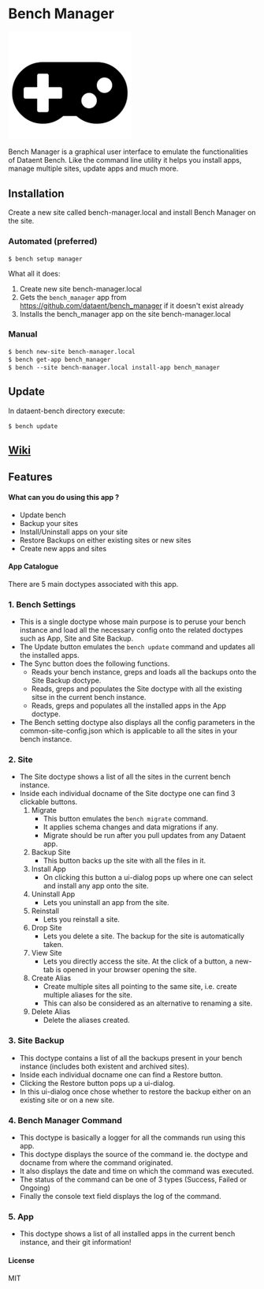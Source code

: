 # Bench Manager
<img src="bench_manager/public/images/fa-gamepad.svg" width="250">

Bench Manager is a graphical user interface to emulate the functionalities of Dataent Bench. Like the command line utility it helps you install apps, manage multiple sites, update apps and much more.

## Installation

Create a new site called bench-manager.local and install Bench Manager on the site. 

### Automated (preferred)

```
$ bench setup manager
```
What all it does:
1. Create new site bench-manager.local
2. Gets the `bench_manager` app from https://github.com/dataent/bench_manager if it doesn't exist already
3. Installs the bench_manager app on the site bench-manager.local

### Manual

```
$ bench new-site bench-manager.local
$ bench get-app bench_manager
$ bench --site bench-manager.local install-app bench_manager
```
## Update

In dataent-bench directory execute:
```
$ bench update
```

## [Wiki](https://github.com/dataent/bench_manager/wiki)

## Features

#### What can you do using this app ?
- Update bench
- Backup your sites
- Install/Uninstall apps on your site
- Restore Backups on either existing sites or new sites
- Create new apps and sites

#### App Catalogue

There are 5 main doctypes associated with this app. 


### 1. Bench Settings

- This is a single doctype whose main purpose is to peruse your bench instance and load all the necessary config onto the related doctypes such as App, Site and Site Backup.
- The Update button emulates the ``` bench update ``` command and updates all the installed apps.
- The Sync button does the following functions.
  - Reads your bench instance, greps and loads all the backups onto the Site Backup doctype.
  - Reads, greps and populates the Site doctype with all the existing sitse in the current bench instance.
  - Reads, greps and populates all the installed apps in the App doctype.
- The Bench setting doctype also displays all the config parameters in the common-site-config.json which is applicable to all 
  the sites in your bench instance.

### 2. Site

* The Site doctype shows a list of all the sites in the current bench instance.
* Inside each individual docname of the Site doctype one can find 3 clickable buttons.
  1. Migrate
      * This button emulates the ```bench migrate``` command.
      * It applies schema changes and data migrations if any.
      * Migrate should be run after you pull updates from any Dataent app.
  2. Backup Site 
      * This button backs up the site with all the files in it.
  3. Install App
      * On clicking this button a ui-dialog pops up where one can select and install any app onto the site.
  4. Uninstall App
      * Lets you uninstall an app from the site.
  5. Reinstall
      * Lets you reinstall a site.
  6. Drop Site
      * Lets you delete a site. The backup for the site is automatically taken.
  7. View Site
      * Lets you directly access the site. At the click of a button, a new-tab is opened in your browser opening the site.
  8. Create Alias
      * Create multiple sites all pointing to the same site, i.e. create multiple aliases for the site. 
      * This can also be considered as an alternative to renaming a site.
  9. Delete Alias
      * Delete the aliases created.

### 3. Site Backup

- This doctype contains a list of all the backups present in your bench instance (includes both existent and archived sites).
- Inside each individual docname one can find a Restore button.
- Clicking the Restore button pops up a ui-dialog.
- In this ui-dialog once chose whether to restore the backup either on an existing site or on a new site.

### 4. Bench Manager Command

- This doctype is basically a logger for all the commands run using this app.
- This doctype displays the source of the command ie. the doctype and docname from where the command originated.
- It also displays the date and time on which the command was executed.
- The status of the command can be one of 3 types (Success, Failed or Ongoing)
- Finally the console text field displays the log of the command.

### 5. App

- This doctype shows a list of all installed apps in the current bench instance, and their git information!

#### License

MIT
